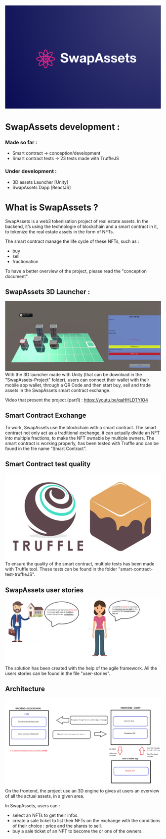 ![SwapAssets Logo](Ressources/logo.png "SwapAssets Logo")

# SwapAssets development :
### Made so far :
  - Smart contract -> conception/development
  - Smart contract tests -> 23 tests made with TruffleJS

### Under development :
  - 3D assets Launcher [Unity]
  - SwapAssets Dapp [ReactJS]

# What is SwapAssets ?

SwapAssets is a web3 tokenisation project of real estate assets.
In the backend, it’s using the technologie of blockchain and a smart 
contract in it, to tokenize the real estate assets in the form of NFTs.

The smart contract manage the life cycle of these NFTs, such as :
- buy 
- sell 
- fractionation

To have a better overview of the project, please read the "conception document".

## SwapAssets 3D Launcher :
![3D Launcher](Ressources/LauncherSwapAssets.png "SwapAssets Launcher")
With the 3D launcher made with Unity (that can be download in the "SwapAssets-Project" folder), users can connect their wallet with their mobile app wallet, through a QR Code and then start buy, sell and trade assets in the SwapAssets smart contract exchange.

Video that present the project (part1) : https://youtu.be/qaHHLDTYIO4

## Smart Contract Exchange

To work, SwapAssets use the blockchain with a smart contract. The smart contract not only act as a traditional exchange, it can actually divide an NFT into multiple fractions, to make the NFT ownable by multiple owners.
The smart contract is working properly, has been tested with Truffle and can be found in the file name "Smart Contract".

## Smart Contract test quality
![Truffle Logo](Ressources/TruffleJS_logo.png "TruffleGanache_Logo")
To ensure the quality of the smart contract, multiple tests has been made with Truffle tool. These tests can be found in the folder "smart-contract-test-truffleJS".

## SwapAssets user stories
![User Stories](Ressources/solve.png "Example of user stories")
The solution has been created with the help of the agile framework. All the users stories can be found in the file "user-stories".

## Architecture
![Architecture](Ressources/SwapAssets_Architecture.png "SwapAssets Architecture")
On the frontend, the project use an 3D engine to gives at users an overview 
of all the actual assets, in a given area.

In SwapAssets, users can :
- select an NFTs to get their infos.
- create a sale ticket to list their NFTs on the exchange with the 
conditions of their choice : price and the shares to sell.
- buy a sale ticket of an NFT to become the or one of the owners.


